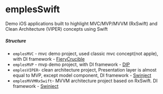 # emplesSwift
Demo iOS applications built to highlight MVC/MVP/MVVM (RxSwift) and Clean Architecture (VIPER) concepts using Swift

##### Structure
* `emplesMVC` - mvc demo project, used classic mvc concept(not apple), with DI framework - [FieryCrucible](https://github.com/jkolb/FieryCrucible)
* `emplesMVP` - mvp demo project, with DI framework - [DIP](https://github.com/AliSoftware/Dip)
* `emplesVIPER`- clean architecture project, Presentation layer is almost equal to MVP, except model component,  DI framework - [Swinject](https://github.com/Swinject/Swinject)
* `emplesMVVMRxSwift`- MVVM architecture project based on RxSwift.  DI framework - [Swinject](https://github.com/Swinject/Swinject)
